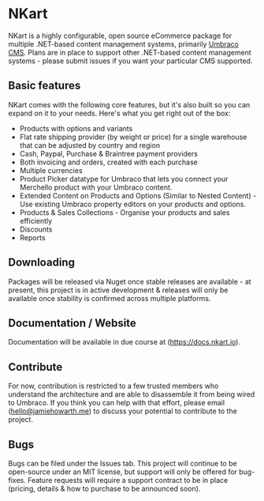 # NKart

NKart is a highly configurable, open source eCommerce package for multiple .NET-based content management systems, primarily [Umbraco CMS](http://www.umbraco.com).
Plans are in place to support other .NET-based content management systems - please submit issues if you want your particular CMS supported.

## Basic features

NKart comes with the following core features, but it's also built so you can expand on it to your needs. Here's what you get right out of the box:

* Products with options and variants
* Flat rate shipping provider (by weight or price) for a single warehouse that can be adjusted by country and region
* Cash, Paypal, Purchase & Braintree payment providers
* Both invoicing and orders, created with each purchase
* Multiple currencies
* Product Picker datatype for Umbraco that lets you connect your Merchello product with your Umbraco content.
* Extended Content on Products and Options (Similar to Nested Content) - Use existing Umbraco property editors on your products and options.
* Products & Sales Collections - Organise your products and sales efficiently
* Discounts
* Reports

## Downloading

Packages will be released via Nuget once stable releases are available - at present, this project is in active development & releases will only be available once stability is confirmed across multiple platforms.

## Documentation / Website

Documentation will be available in due course at (https://docs.nkart.io).

## Contribute

For now, contribution is restricted to a few trusted members who understand the architecture and are able to disassemble it from being wired to Umbraco.
If you think you can help with that effort, please email (hello@jamiehowarth.me) to discuss your potential to contribute to the project.

## Bugs

Bugs can be filed under the Issues tab.
This project will continue to be open-source under an MIT license, but support will only be offered for bug-fixes. 
Feature requests will require a support contract to be in place (pricing, details & how to purchase to be announced soon).
